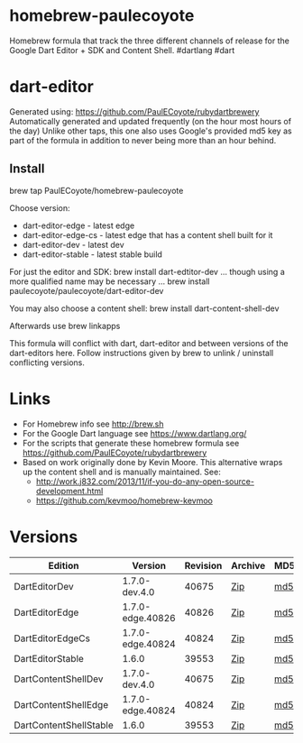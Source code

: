 homebrew-paulecoyote
====================

Homebrew formula that track the three different channels of release for the Google Dart Editor + SDK and Content Shell.  #dartlang #dart

dart-editor
===========

Generated using: https://github.com/PaulECoyote/rubydartbrewery
Automatically generated and updated frequently (on the hour most hours of the day)
Unlike other taps, this one also uses Google's provided md5 key as part of the formula in addition to never being more than an hour behind.

Install
-------
brew tap PaulECoyote/homebrew-paulecoyote

Choose version:
* dart-editor-edge - latest edge
* dart-editor-edge-cs - latest edge that has a content shell built for it
* dart-editor-dev - latest dev
* dart-editor-stable - latest stable build

For just the editor and SDK:
brew install dart-edtitor-dev
... though using a more qualified name may be necessary ...
brew install paulecoyote/paulecoyote/dart-editor-dev

You may also choose a content shell:
brew install dart-content-shell-dev

Afterwards use 
brew linkapps

This formula will conflict with dart, dart-editor and between versions of the dart-editors here.  Follow instructions given by brew to unlink / uninstall conflicting versions.

Links
=====
* For Homebrew info see http://brew.sh
* For the Google Dart language see https://www.dartlang.org/
* For the scripts that generate these homebrew formula see https://github.com/PaulECoyote/rubydartbrewery
* Based on work originally done by Kevin Moore. This alternative wraps up the content shell and is manually maintained.  See: 
    * http://work.j832.com/2013/11/if-you-do-any-open-source-development.html
    * https://github.com/kevmoo/homebrew-kevmoo

Versions
========
| Edition | Version | Revision | Archive | MD5 | Notes |
| ------- | ------- | -------- | ------- | --- | ----- |
| DartEditorDev | 1.7.0-dev.4.0 | 40675 | [Zip](https://storage.googleapis.com/dart-archive/channels/dev/release/40675/editor/darteditor-macos-x64.zip) | [md5](https://storage.googleapis.com/dart-archive/channels/dev/release/40675/editor/darteditor-macos-x64.zip.md5sum) | [Changes](https://storage.googleapis.com/dart-archive/channels/dev/release/latest/changelog.html) |
| DartEditorEdge | 1.7.0-edge.40826 | 40826 | [Zip](https://storage.googleapis.com/dart-archive/channels/be/raw/40826/editor/darteditor-macos-x64.zip) | [md5](https://storage.googleapis.com/dart-archive/channels/be/raw/40826/editor/darteditor-macos-x64.zip.md5sum) | - |
| DartEditorEdgeCs | 1.7.0-edge.40824 | 40824 | [Zip](https://storage.googleapis.com/dart-archive/channels/be/raw/40824/editor/darteditor-macos-x64.zip) | [md5](https://storage.googleapis.com/dart-archive/channels/be/raw/40824/editor/darteditor-macos-x64.zip.md5sum) | - |
| DartEditorStable | 1.6.0 | 39553 | [Zip](https://storage.googleapis.com/dart-archive/channels/stable/release/39553/editor/darteditor-macos-x64.zip) | [md5](https://storage.googleapis.com/dart-archive/channels/stable/release/39553/editor/darteditor-macos-x64.zip.md5sum) | [Changes](https://storage.googleapis.com/dart-archive/channels/stable/release/latest/changelog.html) |
| DartContentShellDev | 1.7.0-dev.4.0 | 40675 | [Zip](https://storage.googleapis.com/dart-archive/channels/dev/release/40675/dartium/content_shell-macos-ia32-release.zip) | [md5](https://storage.googleapis.com/dart-archive/channels/dev/release/40675/dartium/content_shell-macos-ia32-release.zip.md5sum) | - |
| DartContentShellEdge | 1.7.0-edge.40824 | 40824 | [Zip](https://storage.googleapis.com/dart-archive/channels/be/raw/40824/dartium/content_shell-macos-ia32-release.zip) | [md5](https://storage.googleapis.com/dart-archive/channels/be/raw/40824/dartium/content_shell-macos-ia32-release.zip.md5sum) | - |
| DartContentShellStable | 1.6.0 | 39553 | [Zip](https://storage.googleapis.com/dart-archive/channels/stable/release/39553/dartium/content_shell-macos-ia32-release.zip) | [md5](https://storage.googleapis.com/dart-archive/channels/stable/release/39553/dartium/content_shell-macos-ia32-release.zip.md5sum) | - |
